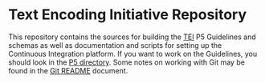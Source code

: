 # Text Encoding Initiative Repository

This repository contains the sources for building the [TEI](http://www.tei-c.org) P5 Guidelines and schemas as well as documentation and scripts for setting up the Continuous Integration platform. If you want to work on the Guidelines, you should look in the [P5 directory](https://github.com/TEIC/TEI/tree/master/P5). Some notes on working with Git may be found in the [Git README](https://github.com/TEIC/TEI/blob/master/Documents/Git-README.md) document.
